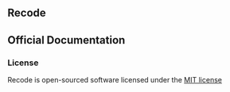 ## Recode


## Official Documentation


### License

Recode is open-sourced software licensed under the [MIT license](http://opensource.org/licenses/MIT)
